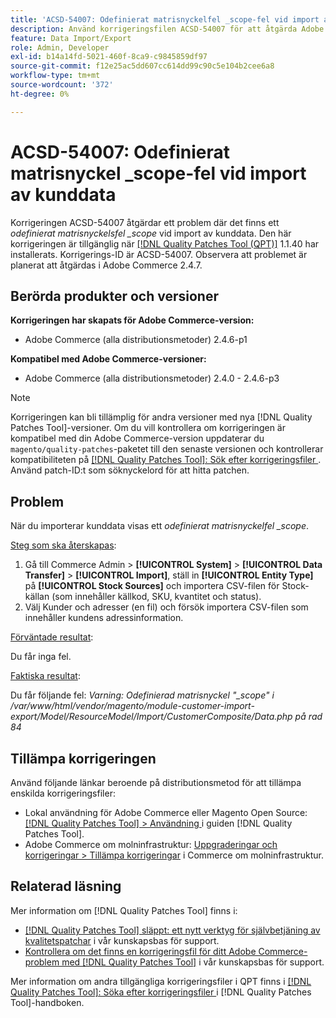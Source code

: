 ```yaml
---
title: 'ACSD-54007: Odefinierat matrisnyckelfel _scope-fel vid import av kunddata'
description: Använd korrigeringsfilen ACSD-54007 för att åtgärda Adobe Commerce-problemet där ett odefinierat matrisnyckelfel (_scope) visas vid import av kunddata.
feature: Data Import/Export
role: Admin, Developer
exl-id: b14a14fd-5021-460f-8ca9-c9845859df97
source-git-commit: f12e25ac5dd607cc614dd99c90c5e104b2cee6a8
workflow-type: tm+mt
source-wordcount: '372'
ht-degree: 0%

---
```


# ACSD-54007: Odefinierat matrisnyckel _scope-fel vid import av kunddata

Korrigeringen ACSD-54007 åtgärdar ett problem där det finns ett *odefinierat matrisnyckelsfel _scope* vid import av kunddata. Den här korrigeringen är tillgänglig när [[!DNL Quality Patches Tool (QPT)]](/help/announcements/adobe-commerce-announcements/magento-quality-patches-released-new-tool-to-self-serve-quality-patches.md) 1.1.40 har installerats. Korrigerings-ID är ACSD-54007. Observera att problemet är planerat att åtgärdas i Adobe Commerce 2.4.7.

## Berörda produkter och versioner

**Korrigeringen har skapats för Adobe Commerce-version:**

* Adobe Commerce (alla distributionsmetoder) 2.4.6-p1

**Kompatibel med Adobe Commerce-versioner:**

* Adobe Commerce (alla distributionsmetoder) 2.4.0 - 2.4.6-p3

>[!NOTE]
>
>Korrigeringen kan bli tillämplig för andra versioner med nya [!DNL Quality Patches Tool]-versioner. Om du vill kontrollera om korrigeringen är kompatibel med din Adobe Commerce-version uppdaterar du `magento/quality-patches`-paketet till den senaste versionen och kontrollerar kompatibiliteten på [[!DNL Quality Patches Tool]: Sök efter korrigeringsfiler ](https://experienceleague.adobe.com/tools/commerce-quality-patches/index.html?lang=sv-SE). Använd patch-ID:t som söknyckelord för att hitta patchen.

## Problem

När du importerar kunddata visas ett *odefinierat matrisnyckelfel _scope*.

<u>Steg som ska återskapas</u>:

1. Gå till Commerce Admin > **[!UICONTROL System]** > **[!UICONTROL Data Transfer]** > **[!UICONTROL Import]**, ställ in **[!UICONTROL Entity Type]** på **[!UICONTROL Stock Sources]** och importera CSV-filen för Stock-källan (som innehåller källkod, SKU, kvantitet och status).
1. Välj Kunder och adresser (en fil) och försök importera CSV-filen som innehåller kundens adressinformation.

<u>Förväntade resultat</u>:

Du får inga fel.

<u>Faktiska resultat</u>:

Du får följande fel: *Varning: Odefinierad matrisnyckel &quot;_scope&quot; i /var/www/html/vendor/magento/module-customer-import-export/Model/ResourceModel/Import/CustomerComposite/Data.php på rad 84*

## Tillämpa korrigeringen

Använd följande länkar beroende på distributionsmetod för att tillämpa enskilda korrigeringsfiler:

* Lokal användning för Adobe Commerce eller Magento Open Source: [[!DNL Quality Patches Tool] > Användning ](https://experienceleague.adobe.com/docs/commerce-operations/tools/quality-patches-tool/usage.html?lang=sv-SE) i guiden [!DNL Quality Patches Tool].
* Adobe Commerce om molninfrastruktur: [Uppgraderingar och korrigeringar > Tillämpa korrigeringar](https://experienceleague.adobe.com/docs/commerce-cloud-service/user-guide/develop/upgrade/apply-patches.html?lang=sv-SE) i Commerce om molninfrastruktur.

## Relaterad läsning

Mer information om [!DNL Quality Patches Tool] finns i:

* [[!DNL Quality Patches Tool] släppt: ett nytt verktyg för självbetjäning av kvalitetspatchar](/help/announcements/adobe-commerce-announcements/magento-quality-patches-released-new-tool-to-self-serve-quality-patches.md) i vår kunskapsbas för support.
* [Kontrollera om det finns en korrigeringsfil för ditt Adobe Commerce-problem med  [!DNL Quality Patches Tool]](/help/support-tools/patches-available-in-qpt-tool/check-patch-for-magento-issue-with-magento-quality-patches.md) i vår kunskapsbas för support.

Mer information om andra tillgängliga korrigeringsfiler i QPT finns i [[!DNL Quality Patches Tool]: Söka efter korrigeringsfiler ](https://experienceleague.adobe.com/tools/commerce-quality-patches/index.html?lang=sv-SE) i [!DNL Quality Patches Tool]-handboken.
